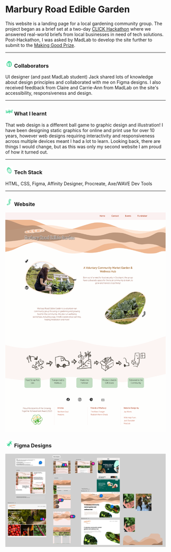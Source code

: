# Marbury Road Edible Garden

This website is a landing page for a local gardening community group. The project began as a brief set at a two-day [CLICK Hackathon](https://www.madlab.org.uk/news/shift-click-community-hackathon-16th-august-2023) where we answered real-world briefs from local businesses in need of tech solutions. Post-Hackathon, I was asked by MadLab to develop the site further to submit to the [Making Good Prize](https://m4kingspaces.org/the-making-good-prize/).

---

### <img src="https://github.com/andothergames/marburyRoadEdibleGarden/blob/main/assets/portfolio/bug2.png?raw=true" width="24"> Collaborators 
UI designer (and past MadLab student) Jack shared lots of knowledge about design principles and collaborated with me on Figma designs. I also received feedback from Claire and Carrie-Ann from MadLab on the site's accessibility, responsiveness and design.

---

### <img src="https://github.com/andothergames/marburyRoadEdibleGarden/blob/main/assets/portfolio/bug4.png?raw=true" width="24"> What I learnt
That web design is a different ball game to graphic design and illustration! I have been designing static graphics for online and print use for over 10 years, however web designs requiring interactivity and responsiveness across multiple devices meant I had a lot to learn. Looking back, there are things I would change, but as this was only my second website I am proud of how it turned out.

---

### <img src="https://github.com/andothergames/marburyRoadEdibleGarden/blob/main/assets/portfolio/bug5.png?raw=true" width="24"> Tech Stack 
HTML, CSS, Figma, Affinity Designer, Procreate, Axe/WAVE Dev Tools

---

### <img src="https://github.com/andothergames/marburyRoadEdibleGarden/blob/main/assets/portfolio/bug6.png?raw=true" width="24"> Website

<img src="https://github.com/andothergames/marburyRoadEdibleGarden/blob/main/assets/portfolio/fullpage.png?raw=true">

### <img src="https://github.com/andothergames/marburyRoadEdibleGarden/blob/main/assets/portfolio/bug1.png?raw=true" width="24"> Figma Designs

<img src="https://github.com/andothergames/marburyRoadEdibleGarden/blob/main/assets/portfolio/figma.png?raw=true">